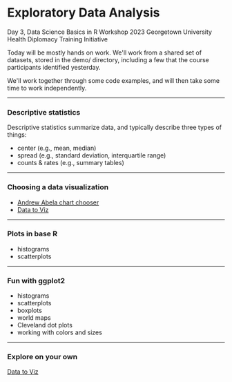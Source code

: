 Exploratory Data Analysis
================
Day 3, Data Science Basics in R Workshop
2023 Georgetown University Health Diplomacy Training Initiative

Today will be mostly hands on work. We'll work from a shared set of datasets,
stored in the demo/ directory, including a few that the course participants identified yesterday.

We'll work together through some code examples, and will then take some time to work independently.

------------------------------------------------------------------------

### Descriptive statistics

Descriptive statistics summarize data, and typically describe three types of things:
-   center (e.g., mean, median)
-   spread (e.g., standard deviation, interquartile range)
-   counts & rates (e.g., summary tables)

------------------------------------------------------------------------

### Choosing a data visualization

-   [Andrew Abela chart chooser](https://extremepresentation.typepad.com/blog/2006/09/choosing_a_good.html)
-   [Data to Viz](https://www.data-to-viz.com/)

------------------------------------------------------------------------

### Plots in base R

-   histograms
-   scatterplots

------------------------------------------------------------------------

### Fun with ggplot2

-   histograms
-   scatterplots
-   boxplots
-   world maps
-   Cleveland dot plots
-   working with colors and sizes

------------------------------------------------------------------------

### Explore on your own

[Data to Viz](https://www.data-to-viz.com/)

